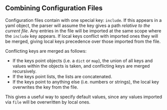 Combining Configuration Files
-----------------------------

Configuration files contain with one special key: `include`.
If this appears in a yaml object, the parser will assume the key
gives a path _relative to the current file_. Any entries in the file
will be imported at the same scope where the `include` key appears.
If local keys conflict with imported ones they will be merged, giving
local keys precedence over those imported from the file.

Conflicting keys are merged as follows:

   - If the keys point objects (i.e. a `dict` or `map`), the union
     of all keys and values within the objects is taken, and
     conflicting keys are merged recursively.
   - If the keys point lists, the lists are concatenated.
   - If the keys point to anything else (i.e. numbers or strings),
     the local key overwrites the key from the file.

This gives a useful way to specify default values, since any values
imported via `file` will be overwritten by local ones.

